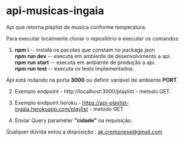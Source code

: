 # api-musicas-ingaia
Api que retorna playlist de musica conforme temperatura.

Para executar localmente clonar o repositório e executar os comandos:

1. <b> npm i </b> -- instala os pacotes que constam no package.json <br>
<b> npm run dev </b> -- executa em ambiente de desenvolvimento a api. <br>
<b> npm run start </b> -- executa em ambiente de produção a api. <br>
<b> npm run test </b> -- executa os tests implementados.<br>

Api está rodando na porta <b>3000</b> ou definir variável de ambiente <b>PORT</b>.

2. Exemplo endpoint - http://localhost:3000/playlist - metodo GET.

3. Exemplo endpoint heroku - https://api-playlist-ingaia.herokuapp.com/playlist - metodo GET

3. Enviar Query parameter <b>"cidade"</b> na requisição.

Qualquer dúvida estou a disposição : ak.cremonese@gmail.com
